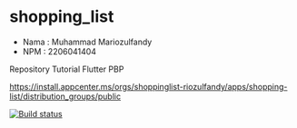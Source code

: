 # shopping_list
- Nama    : Muhammad Mariozulfandy
- NPM     : 2206041404

Repository Tutorial Flutter PBP

https://install.appcenter.ms/orgs/shoppinglist-riozulfandy/apps/shopping-list/distribution_groups/public

[![Build status](https://build.appcenter.ms/v0.1/apps/2a752a08-be53-4e13-86de-5be7b524a341/branches/main/badge)](https://appcenter.ms)
